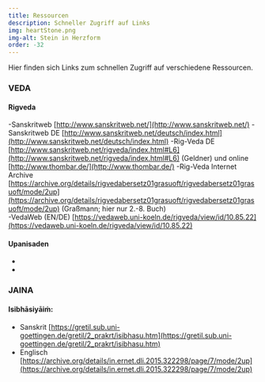 ```yaml
---
title: Ressourcen
description: Schneller Zugriff auf Links
img: heartStone.png
img-alt: Stein in Herzform
order: -32
---
```


Hier finden sich Links zum schnellen Zugriff auf verschiedene Ressourcen.

### VEDA

#### Rigveda
-Sanskritweb [http://www.sanskritweb.net/](http://www.sanskritweb.net/)
-Sanskritweb DE [http://www.sanskritweb.net/deutsch/index.html](http://www.sanskritweb.net/deutsch/index.html)
-Rig-Veda DE [http://www.sanskritweb.net/rigveda/index.html#L6](http://www.sanskritweb.net/rigveda/index.html#L6) (Geldner) und online [http://www.thombar.de/](http://www.thombar.de/)
-Rig-Veda Internet Archive [https://archive.org/details/rigvedabersetz01grasuoft/rigvedabersetz01grasuoft/mode/2up](https://archive.org/details/rigvedabersetz01grasuoft/rigvedabersetz01grasuoft/mode/2up) (Graßmann; hier nur 2.-8. Buch)  
-VedaWeb (EN/DE) [https://vedaweb.uni-koeln.de/rigveda/view/id/10.85.22](https://vedaweb.uni-koeln.de/rigveda/view/id/10.85.22)

#### Upanisaden
- 
- 

### JAINA

#### Isibhāsiyāiṁ:
- Sanskrit [https://gretil.sub.uni-goettingen.de/gretil/2_prakrt/isibhasu.htm](https://gretil.sub.uni-goettingen.de/gretil/2_prakrt/isibhasu.htm)
- Englisch [https://archive.org/details/in.ernet.dli.2015.322298/page/7/mode/2up](https://archive.org/details/in.ernet.dli.2015.322298/page/7/mode/2up)